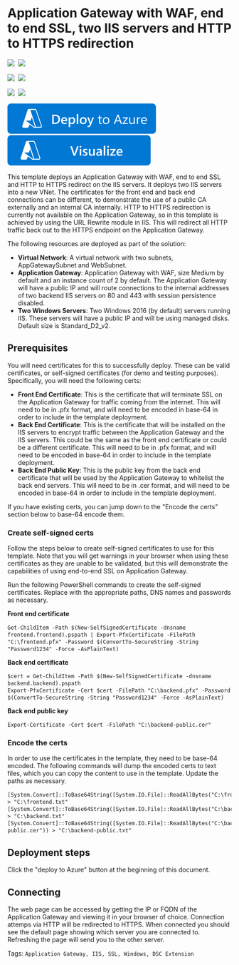 # Application Gateway with WAF, end to end SSL, two IIS servers and HTTP to HTTPS redirection

<IMG SRC="https://azurequickstartsservice.blob.core.windows.net/badges/201-application-gateway-2vms-iis-ssl/PublicLastTestDate.svg" />&nbsp;
<IMG SRC="https://azurequickstartsservice.blob.core.windows.net/badges/201-application-gateway-2vms-iis-ssl/PublicDeployment.svg" />&nbsp;

<IMG SRC="https://azurequickstartsservice.blob.core.windows.net/badges/201-application-gateway-2vms-iis-ssl/FairfaxLastTestDate.svg" />&nbsp;
<IMG SRC="https://azurequickstartsservice.blob.core.windows.net/badges/201-application-gateway-2vms-iis-ssl/FairfaxDeployment.svg" />&nbsp;

<IMG SRC="https://azurequickstartsservice.blob.core.windows.net/badges/201-application-gateway-2vms-iis-ssl/BestPracticeResult.svg" />&nbsp;
<IMG SRC="https://azurequickstartsservice.blob.core.windows.net/badges/201-application-gateway-2vms-iis-ssl/CredScanResult.svg" />&nbsp;

<a href="https://portal.azure.com/#create/Microsoft.Template/uri/https%3A%2F%2Fraw.githubusercontent.com%2FAzure%2Fazure-quickstart-templates%2Fmaster%2F201-application-gateway-2vms-iis-ssl%2Fazuredeploy.json" target="_blank">
    <img src="https://raw.githubusercontent.com/Azure/azure-quickstart-templates/master/1-CONTRIBUTION-GUIDE/images/deploytoazure.svg"/>
</a>
<a href="http://armviz.io/#/?load=https%3A%2F%2Fraw.githubusercontent.com%2FAzure%2Fazure-quickstart-templates%2Fmaster%2F201-application-gateway-2vms-iis-ssl%2Fazuredeploy.json" target="_blank">
    <img src="https://raw.githubusercontent.com/Azure/azure-quickstart-templates/master/1-CONTRIBUTION-GUIDE/images/visualizebutton.svg"/>
</a>

This template deploys an Application Gateway with WAF, end to end SSL and HTTP to HTTPS redirect on the IIS servers. It deploys two IIS servers into a new VNet. The certificates for the front end and back end connections can be different, to demonstrate the use of a public CA externally and an internal CA internally. HTTP to HTTPS redirection is currently not available on the Application Gateway, so in this template is achieved by using the URL Rewrite module in IIS. This will redirect all HTTP traffic back out to the HTTPS endpoint on the Application Gateway.

The following resources are deployed as part of the solution:

+ **Virtual Network**: A virtual network with two subnets, AppGatewaySubnet and WebSubnet.
+ **Application Gateway**: Application Gateway with WAF, size Medium by default and an instance count of 2 by default. The Application Gateway will have a public IP and will route connections to the internal addresses of two backend IIS servers on 80 and 443 with session persistence disabled.
+ **Two Windows Servers**: Two Windows 2016 (by default) servers running IIS. These servers will have a public IP and will be using managed disks. Default size is Standard_D2_v2.

## Prerequisites

You will need certificates for this to successfully deploy. These can be valid certificates, or self-signed certificates (for demo and testing purposes). Specifically, you will need the following certs:

+ **Front End Certificate**: This is the certificate that will terminate SSL on the Application Gateway for traffic coming from the internet. This will need to be in .pfx format, and will need to be encoded in base-64 in order to include in the template deployment.
+ **Back End Certificate**: This is the certificate that will be installed on the IIS servers to encrypt traffic between the Application Gateway and the IIS servers. This could be the same as the front end certificate or could be a different certificate. This will need to be in .pfx format, and will need to be encoded in base-64 in order to include in the template deployment.
+ **Back End Public Key**: This is the public key from the back end certificate that will be used by the Application Gateway to whitelist the back end servers. This will need to be in .cer format, and will need to be encoded in base-64 in order to include in the template deployment.

If you have existing certs, you can jump down to the "Encode the certs" section below to base-64 encode them.

### Create self-signed certs

Follow the steps below to create self-signed certificates to use for this template. Note that you will get warnings in your browser when using these certificates as they are unable to be validated, but this will demonstrate the capabilities of using end-to-end SSL on Application Gateway.

Run the following PowerShell commands to create the self-signed certificates. Replace with the appropriate paths, DNS names and passwords as necessary.

**Front end certificate**

```
Get-ChildItem -Path $(New-SelfSignedCertificate -dnsname frontend.frontend).pspath | Export-PfxCertificate -FilePath "C:\frontend.pfx" -Password $(ConvertTo-SecureString -String "Password1234" -Force -AsPlainText)
```

**Back end certificate**

```
$cert = Get-ChildItem -Path $(New-SelfSignedCertificate -dnsname backend.backend).pspath
Export-PfxCertificate -Cert $cert -FilePath "C:\backend.pfx" -Password $(ConvertTo-SecureString -String "Password1234" -Force -AsPlainText)
```

**Back end public key**

```
Export-Certificate -Cert $cert -FilePath "C:\backend-public.cer"
```

### Encode the certs
In order to use the certificates in the template, they need to be base-64 encoded. The following commands will dump the encoded certs to text files, which you can copy the content to use in the template. Update the paths as necessary.

```
[System.Convert]::ToBase64String([System.IO.File]::ReadAllBytes("C:\frontend.pfx")) > "C:\frontend.txt"
[System.Convert]::ToBase64String([System.IO.File]::ReadAllBytes("C:\backend.pfx")) > "C:\backend.txt"
[System.Convert]::ToBase64String([System.IO.File]::ReadAllBytes("C:\backend-public.cer")) > "C:\backend-public.txt"
```

## Deployment steps

Click the "deploy to Azure" button at the beginning of this document.

## Connecting

The web page can be accessed by getting the IP or FQDN of the Application Gateway and viewing it in your browser of choice. Connection attemps via HTTP will be redirected to HTTPS. When connected you should see the default page showing which server you are connected to. Refreshing the page will send you to the other server.

Tags: `Application Gateway, IIS, SSL, Windows, DSC Extension`



